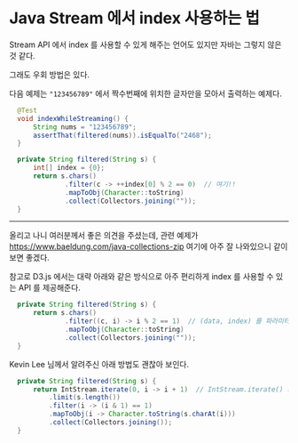 # Java Stream 에서 index 사용하는 법

Stream API 에서 index 를 사용할 수 있게 해주는 언어도 있지만 자바는 그렇지 않은 것 같다.

그래도 우회 방법은 있다.

다음 예제는 `"123456789"` 에서 짝수번째에 위치한 글자만을 모아서 출력하는 예제다.

```java
  @Test
  void indexWhileStreaming() {
      String nums = "123456789";
      assertThat(filtered(nums)).isEqualTo("2468");
  }

  private String filtered(String s) {
      int[] index = {0};
      return s.chars()
              .filter(c -> ++index[0] % 2 == 0)  // 여기!!
              .mapToObj(Character::toString)
              .collect(Collectors.joining(""));
  }
```

---
올리고 나니 여러분께서 좋은 의견을 주셨는데, 관련 예제가 https://www.baeldung.com/java-collections-zip 여기에 아주 잘 나와있으니 같이 보면 좋겠다.

참고로 D3.js 에서는 대략 아래와 같은 방식으로 아주 편리하게 index 를 사용할 수 있는 API 를 제공해준다.

```java
  private String filtered(String s) {
      return s.chars()
              .filter((c, i) -> i % 2 == 1)  // (data, index) 를 파라미터로 하는 람다식을 쓰면 data에는 데이터가 index에는 인덱스 값이 알아서 들어온다.
              .mapToObj(Character::toString)
              .collect(Collectors.joining(""));
  }
```

Kevin Lee 님께서 알려주신 아래 방법도 괜찮아 보인다.

```java
  private String filtered(String s) {
      return IntStream.iterate(0, i -> i + 1)  // IntStream.iterate() 와 limit() 을 사용해서 for 문 같아 보이는 함수형 식 사용
          .limit(s.length())
          .filter(i -> (i & 1) == 1)
          .mapToObj(i -> Character.toString(s.charAt(i)))
          .collect(Collectors.joining());      
  }
```
